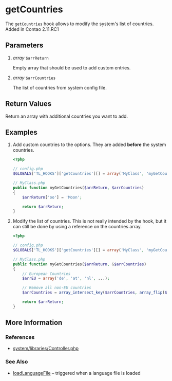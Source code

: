 # getCountries


The `getCountries` hook allows to modify the system's list of countries. Added in Contao 2.11.RC1


## Parameters 

1. *array* `$arrReturn`

	Empty array that should be used to add custom entries.

2. *array* `$arrCountries`

	The list of countries from system config file.


## Return Values 

Return an array with additional countries you want to add.


## Examples 

1. Add custom countries to the options. They are added **before** the system countries.

	```php
	<?php

	// config.php
	$GLOBALS['TL_HOOKS']['getCountries'][] = array('MyClass', 'myGetCountries');

	// MyClass.php
	public function myGetCountries($arrReturn, $arrCountries)
	{
		$arrReturn['oo'] = 'Moon';

		return $arrReturn;
	}
	```

2. Modify the list of countries. This is not really intended by the hook, but it can still be done by using a reference on the countries array.

	```php
	<?php

	// config.php
	$GLOBALS['TL_HOOKS']['getCountries'][] = array('MyClass', 'myGetCountries');

	// MyClass.php
	public function myGetCountries($arrReturn, &$arrCountries)
	{
		// European Countries
		$arrEU = array('de', 'at', 'nl', ...);

		// Remove all non-EU countries
		$arrCountries = array_intersect_key($arrCountries, array_flip($arrEU));

		return $arrReturn;
	}
	```


## More Information


### References

- [system/libraries/Controller.php](https://github.com/contao/core/blob/2.11.7/system/libraries/Controller.php#L835)


### See Also

- [loadLanguageFile](loadLanguageFile.md) – triggered when a language file is loaded
